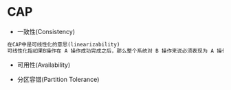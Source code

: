 # CAP
* 一致性(Consistency) 
```md
在CAP中是可线性化的意思(linearizability)
可线性化指如果B操作在 A 操作成功完成之后，那么整个系统对 B 操作来说必须表现为 A 操作已经完成了或者更新的状态。
```
* 可用性(Availability)

* 分区容错(Partition Tolerance)
